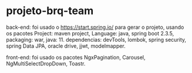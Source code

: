 # projeto-brq-team
back-end: foi usado o https://start.spring.io/ para gerar o projeto, usando os pacotes Project: maven project, Language: java, spring boot 2.3.5, packaging: war, java: 11. dependencias: devTools, lombok, spring security, spring Data JPA, oracle drive, jjwt, modelmapper.

front-end: foi usado os pacotes NgxPagination, Carousel, NgMultiSelectDropDown, Toastr.
